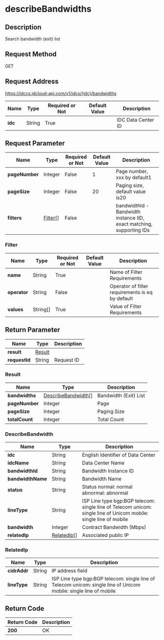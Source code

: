 # describeBandwidths


## Description
Search bandwidth (exit) list

## Request Method
GET

## Request Address
https://jdccs.jdcloud-api.com/v1/idcs/{idc}/bandwidths

|Name|Type|Required or Not|Default Value|Description|
|---|---|---|---|---|
|**idc**|String|True| |IDC Data Center ID|

## Request Parameter
|Name|Type|Required or Not|Default Value|Description|
|---|---|---|---|---|
|**pageNumber**|Integer|False|1|Page number, xxx by default1|
|**pageSize**|Integer|False|20|Paging size, default value is20|
|**filters**|[Filter[]](describebandwidths#filter)|False| |bandwidthId - Bandwidth instance IID, exact matching, supporting IDs<br>|

### <div id="filter">Filter</div>
|Name|Type|Required or Not|Default Value|Description|
|---|---|---|---|---|
|**name**|String|True| |Name of Filter Requirements|
|**operator**|String|False| |Operator of filter requirements is eq by default|
|**values**|String[]|True| |Value of Filter Requirements|

## Return Parameter
|Name|Type|Description|
|---|---|---|
|**result**|[Result](describebandwidths#result)| |
|**requestId**|String|Request ID|

### <div id="result">Result</div>
|Name|Type|Description|
|---|---|---|
|**bandwidths**|[DescribeBandwidth[]](describebandwidths#describebandwidth)|Bandwidth (Exit) List|
|**pageNumber**|Integer|Page|
|**pageSize**|Integer|Paging Size|
|**totalCount**|Integer|Total Count|
### <div id="describebandwidth">DescribeBandwidth</div>
|Name|Type|Description|
|---|---|---|
|**idc**|String|English Identifier of Data Center|
|**idcName**|String|Data Center Name|
|**bandwidthId**|String|Bandwidth Instance ID|
|**bandwidthName**|String|Bandwidth Name|
|**status**|String|Status  normal: normal  abnormal: abnormal|
|**lineType**|String|ISP Line type  bgp:BGP telecom: single line of Telecom  unicom: single line of Unicom  mobile: single line of mobile|
|**bandwidth**|Integer|Contract Bandwidth (Mbps)|
|**relatedIp**|[RelatedIp[]](describebandwidths#relatedip)|Associated public IP|
### <div id="relatedip">RelatedIp</div>
|Name|Type|Description|
|---|---|---|
|**cidrAddr**|String|IP address field|
|**lineType**|String|ISP Line type  bgp:BGP telecom: single line of Telecom  unicom: single line of Unicom  mobile: single line of mobile|

## Return Code
|Return Code|Description|
|---|---|
|**200**|OK|
